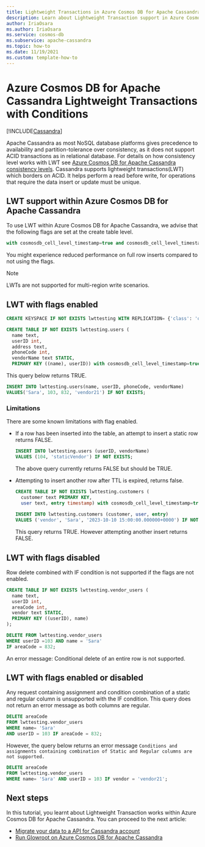 ```yaml
---
title: Lightweight Transactions in Azure Cosmos DB for Apache Cassandra
description: Learn about Lightweight Transaction support in Azure Cosmos DB for Apache Cassandra
author: IriaOsara
ms.author: IriaOsara
ms.service: cosmos-db
ms.subservice: apache-cassandra
ms.topic: how-to
ms.date: 11/19/2021
ms.custom: template-how-to
---
```


# Azure Cosmos DB for Apache Cassandra Lightweight Transactions with Conditions
[!INCLUDE[Cassandra](../includes/appliesto-cassandra.md)]

Apache Cassandra as most NoSQL database platforms gives precedence to availability and partition-tolerance over consistency, as it does not support ACID transactions as in relational database. For details on how consistency level works with LWT see [Azure Cosmos DB for Apache Cassandra consistency levels](consistency-mapping.md). Cassandra supports lightweight transactions(LWT) which borders on ACID. It helps perform a read before write, for operations that require the data insert or update must be unique. 

## LWT support within Azure Cosmos DB for Apache Cassandra
To use LWT within Azure Cosmos DB for Apache Cassandra, we advise that the following flags are set at the create table level. 

```sql
with cosmosdb_cell_level_timestamp=true and cosmosdb_cell_level_timestamp_tombstones=true and cosmosdb_cell_level_timetolive=true
``` 
You might experience reduced performance on full row inserts compared to not using the flags.

> [!NOTE]
> LWTs are not supported for multi-region write scenarios.

## LWT with flags enabled
```sql
CREATE KEYSPACE IF NOT EXISTS lwttesting WITH REPLICATION= {'class': 'org.apache.cassandra.locator.SimpleStrategy', 'replication_factor' : '1'};
```

```sql
CREATE TABLE IF NOT EXISTS lwttesting.users (
  name text,
  userID int,
  address text,
  phoneCode int,
  vendorName text STATIC,
  PRIMARY KEY ((name), userID)) with cosmosdb_cell_level_timestamp=true and cosmosdb_cell_level_timestamp_tombstones=true and cosmosdb_cell_level_timetolive=true; 
```

This query below returns TRUE.
```sql
INSERT INTO lwttesting.users(name, userID, phoneCode, vendorName)
VALUES('Sara', 103, 832, 'vendor21') IF NOT EXISTS; 
``` 

### Limitations
There are some known limitations with flag enabled. 

- If a row has been inserted into the table, an attempt to insert a static row returns FALSE. 
  ```sql
  INSERT INTO lwttesting.users (userID, vendorName)
  VALUES (104, 'staticVendor') IF NOT EXISTS;
  ```
  The above query currently returns FALSE but should be TRUE.

- Attempting to insert another row after TTL is expired, returns false.
  ```sql
  CREATE TABLE IF NOT EXISTS lwttesting.customers (
    customer text PRIMARY KEY, 
    user text, entry timestamp) with cosmosdb_cell_level_timestamp=true and cosmosdb_cell_level_timestamp_tombstones=true and cosmosdb_cell_level_timetolive=true;
 
  INSERT INTO lwttesting.customers (customer, user, entry) 
  VALUES ('vendor', 'Sara', '2023-10-10 15:00:00.000000+0000') IF NOT EXISTS USING TTL 30;
  ``` 
  This query returns TRUE. However attempting another insert returns FALSE.

## LWT with flags disabled
Row delete combined with IF condition is not supported if the flags are not enabled.

```sql
CREATE TABLE IF NOT EXISTS lwttesting.vendor_users (
  name text,
  userID int,
  areaCode int,
  vendor text STATIC,
  PRIMARY KEY ((userID), name)
);
```

```sql
DELETE FROM lwttesting.vendor_users 
WHERE userID =103 AND name = 'Sara' 
IF areaCode = 832;
```
An error message: Conditional delete of an entire row is not supported. 

## LWT with flags enabled or disabled
Any request containing assignment and condition combination of a static and regular column is unsupported with the IF condition.
This query does not return an error message as both columns are regular.
```sql
DELETE areaCode 
FROM lwttesting.vendor_users 
WHERE name= 'Sara' 
AND userID = 103 IF areaCode = 832;   
```
However, the query below returns an error message
`Conditions and assignments containing combination of Static and Regular columns are not supported.`
```sql
DELETE areaCode 
FROM lwttesting.vendor_users 
WHERE name= 'Sara' AND userID = 103 IF vendor = 'vendor21';  
```

## Next steps
In this tutorial, you learnt about Lightweight Transaction works within Azure Cosmos DB for Apache Cassandra. You can proceed to the next article:
- [Migrate your data to a API for Cassandra account](migrate-data.md)
- [Run Glowroot on Azure Cosmos DB for Apache Cassandra](glowroot.md)
